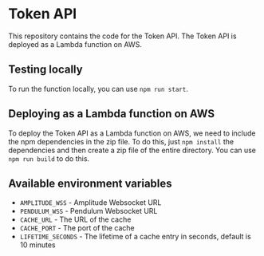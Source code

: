 # Token API

This repository contains the code for the Token API.
The Token API is deployed as a Lambda function on AWS.

## Testing locally

To run the function locally, you can use `npm run start`.

## Deploying as a Lambda function on AWS

To deploy the Token API as a Lambda function on AWS, we need to include the npm dependencies in the zip file.
To do this, just `npm install` the dependencies and then create a zip file of the entire directory.
You can use `npm run build` to do this.

## Available environment variables

- `AMPLITUDE_WSS` - Amplitude Websocket URL
- `PENDULUM_WSS` - Pendulum Websocket URL
- `CACHE_URL` - The URL of the cache
- `CACHE_PORT` - The port of the cache
- `LIFETIME_SECONDS` - The lifetime of a cache entry in seconds, default is 10 minutes
